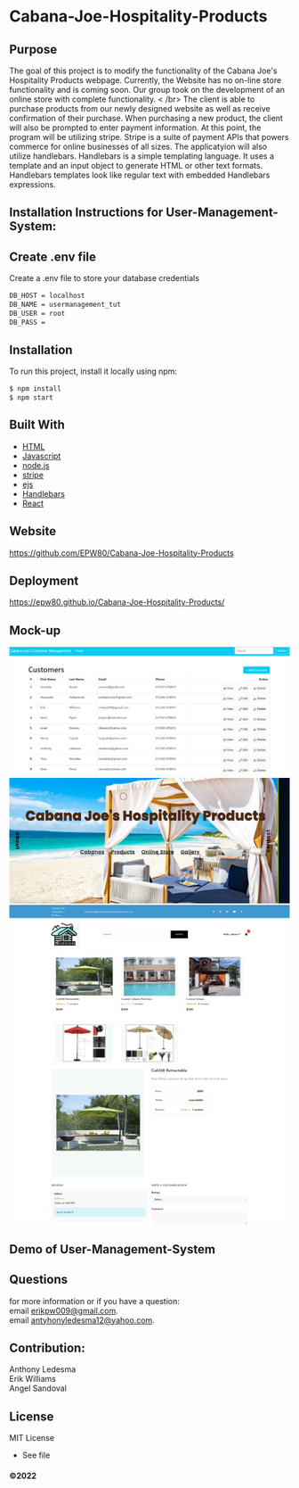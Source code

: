 # Cabana-Joe-Hospitality-Products

## Purpose

The goal of this project is to modify the functionality of the Cabana Joe's Hospitality Products webpage. Currently, the Website has no on-line store functionality and is coming soon. Our group took on the development of an online store with complete functionality.
< /br>
The client is able to purchase products from our newly designed website as well as receive confirmation of their purchase. When purchasing a new product, the client will also be prompted to enter payment information. At this point, the program will be utilizing stripe. Stripe is a suite of payment APIs that powers commerce for online businesses of all sizes. The applicatyion will also utilize handlebars. Handlebars is a simple templating language. It uses a template and an input object to generate HTML or other text formats. Handlebars templates look like regular text with embedded Handlebars expressions.

## Installation Instructions for User-Management-System:

## Create .env file

Create a .env file to store your database credentials

```
DB_HOST = localhost
DB_NAME = usermanagement_tut
DB_USER = root
DB_PASS =
```

## Installation

To run this project, install it locally using npm:

```
$ npm install
$ npm start
```

## Built With

- [HTML](https://developer.mozilla.org/en-US/docs/Learn/Getting_started_with_the_web/HTML_basics)
- [Javascript](https://www.javascript.com/)
- [node.js](https://nodejs.org/en/)
- [stripe](https://stripe.com/docs/api?lang=node)
- [ejs](https://ejs.co/)
- [Handlebars](https://handlebarsjs.com/)
- [React](https://reactjs.org/)

## Website

https://github.com/EPW80/Cabana-Joe-Hospitality-Products

## Deployment

https://epw80.github.io/Cabana-Joe-Hospitality-Products/

## Mock-up

![CJHP: Erik Williams](./User-Management-System/images/cjhp.png)
![CJHP: Erik Williams](./User-Management-System/images/cjhp1.png)
![CJHP: Erik Williams](./User-Management-System/images/cjhp2.png)
![CJHP: Erik Williams](./User-Management-System/images/cjhp3.png)

## Demo of User-Management-System

## Questions

for more information or if you have a question:
<br>
email [erikpw009@gmail.com](erikpw009@gmail.com).
<br>
email [antyhonyledesma12@yahoo.com](antyhonyledesma12@yahoo.com).

## Contribution:

Anthony Ledesma
<br />
Erik Williams
<br />
Angel Sandoval

## License

MIT License

- See file

#### ©️2022
